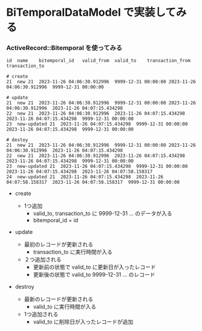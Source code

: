 # BiTemporalDataModel で実装してみる

### ActiveRecord::Bitemporal を使ってみる
```log
id	name	bitemporal_id	valid_from	valid_to	transaction_from	transaction_to

# create
21	new	21	2023-11-26 04:06:30.912996	9999-12-31 00:00:00	2023-11-26 04:06:30.912996	9999-12-31 00:00:00

# update
21	new	21	2023-11-26 04:06:30.912996	9999-12-31 00:00:00	2023-11-26 04:06:30.912996	2023-11-26 04:07:15.434298
22	new	21	2023-11-26 04:06:30.912996	2023-11-26 04:07:15.434298	2023-11-26 04:07:15.434298	9999-12-31 00:00:00
23	new-updated	21	2023-11-26 04:07:15.434298	9999-12-31 00:00:00	2023-11-26 04:07:15.434298	9999-12-31 00:00:00

# destoy
21	new	21	2023-11-26 04:06:30.912996	9999-12-31 00:00:00	2023-11-26 04:06:30.912996	2023-11-26 04:07:15.434298
22	new	21	2023-11-26 04:06:30.912996	2023-11-26 04:07:15.434298	2023-11-26 04:07:15.434298	9999-12-31 00:00:00
23	new-updated	21	2023-11-26 04:07:15.434298	9999-12-31 00:00:00	2023-11-26 04:07:15.434298	2023-11-26 04:07:58.158317
24	new-updated	21	2023-11-26 04:07:15.434298	2023-11-26 04:07:58.158317	2023-11-26 04:07:58.158317	9999-12-31 00:00:00
```

- create
  - 1つ追加
    - valid_to, transaction_to に 9999-12-31 ... のデータが入る
    - bitemporal_id = id

- update
  - 最初のレコードが更新される
    - transaction_to に実行時間が入る
  - ２つ追加される
    - 更新前の状態で valid_to に更新日が入ったレコード
    - 更新後の状態で valid_to 9999-12-31 ... のレコード

- destroy
  - 最新のレコードが更新される
    - valid_to に実行時間が入る
  - 1つ追加される
    - valid_to に削除日が入ったレコードが追加
